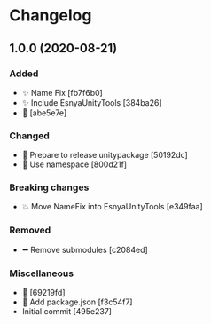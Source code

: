 # Changelog

<a name="1.0.0"></a>
## 1.0.0 (2020-08-21)

### Added

- ✨ Name Fix [fb7f6b0]
- ✨ Include EsnyaUnityTools [384ba26]
- 🎉  [abe5e7e]

### Changed

- 🎨 Prepare to release unitypackage [50192dc]
- 🎨 Use namespace [800d21f]

### Breaking changes

- 💥 Move NameFix into EsnyaUnityTools [e349faa]

### Removed

- ➖ Remove submodules [c2084ed]

### Miscellaneous

- 📝  [69219fd]
- 📝 Add package.json [f3c54f7]
-  Initial commit [495e237]


